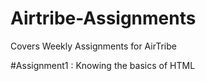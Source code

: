 # Airtribe-Assignments
Covers Weekly Assignments for AirTribe

#Assignment1 : Knowing the basics of HTML
